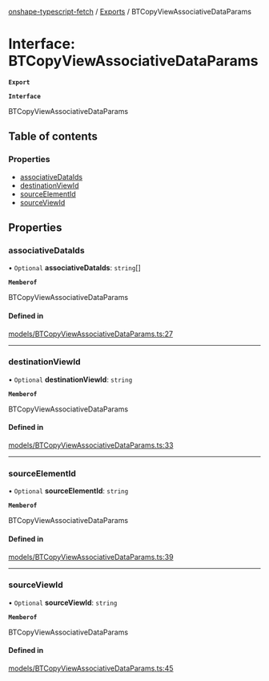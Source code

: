 [onshape-typescript-fetch](../README.md) / [Exports](../modules.md) / BTCopyViewAssociativeDataParams

# Interface: BTCopyViewAssociativeDataParams

**`Export`**

**`Interface`**

BTCopyViewAssociativeDataParams

## Table of contents

### Properties

- [associativeDataIds](BTCopyViewAssociativeDataParams.md#associativedataids)
- [destinationViewId](BTCopyViewAssociativeDataParams.md#destinationviewid)
- [sourceElementId](BTCopyViewAssociativeDataParams.md#sourceelementid)
- [sourceViewId](BTCopyViewAssociativeDataParams.md#sourceviewid)

## Properties

### associativeDataIds

• `Optional` **associativeDataIds**: `string`[]

**`Memberof`**

BTCopyViewAssociativeDataParams

#### Defined in

[models/BTCopyViewAssociativeDataParams.ts:27](https://github.com/toebes/onshape-typescript-fetch/blob/3e11ae1/models/BTCopyViewAssociativeDataParams.ts#L27)

___

### destinationViewId

• `Optional` **destinationViewId**: `string`

**`Memberof`**

BTCopyViewAssociativeDataParams

#### Defined in

[models/BTCopyViewAssociativeDataParams.ts:33](https://github.com/toebes/onshape-typescript-fetch/blob/3e11ae1/models/BTCopyViewAssociativeDataParams.ts#L33)

___

### sourceElementId

• `Optional` **sourceElementId**: `string`

**`Memberof`**

BTCopyViewAssociativeDataParams

#### Defined in

[models/BTCopyViewAssociativeDataParams.ts:39](https://github.com/toebes/onshape-typescript-fetch/blob/3e11ae1/models/BTCopyViewAssociativeDataParams.ts#L39)

___

### sourceViewId

• `Optional` **sourceViewId**: `string`

**`Memberof`**

BTCopyViewAssociativeDataParams

#### Defined in

[models/BTCopyViewAssociativeDataParams.ts:45](https://github.com/toebes/onshape-typescript-fetch/blob/3e11ae1/models/BTCopyViewAssociativeDataParams.ts#L45)
